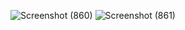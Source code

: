 ![Screenshot (860)](https://user-images.githubusercontent.com/56998779/166907794-50882d0a-8b07-4b1e-bcf2-99ef06956bb7.png)
![Screenshot (861)](https://user-images.githubusercontent.com/56998779/166907804-5c5eb09f-1303-4667-af89-b3724ebd70b1.png)
